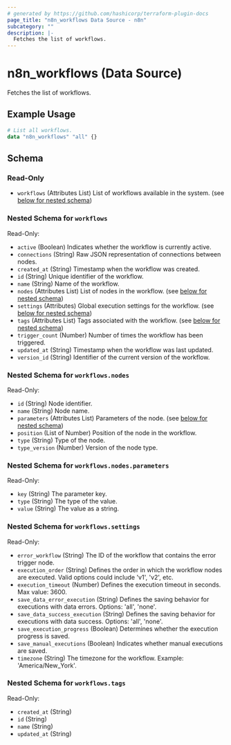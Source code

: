 ```yaml
---
# generated by https://github.com/hashicorp/terraform-plugin-docs
page_title: "n8n_workflows Data Source - n8n"
subcategory: ""
description: |-
  Fetches the list of workflows.
---
```


# n8n_workflows (Data Source)

Fetches the list of workflows.

## Example Usage

```terraform
# List all workflows.
data "n8n_workflows" "all" {}
```

<!-- schema generated by tfplugindocs -->
## Schema

### Read-Only

- `workflows` (Attributes List) List of workflows available in the system. (see [below for nested schema](#nestedatt--workflows))

<a id="nestedatt--workflows"></a>
### Nested Schema for `workflows`

Read-Only:

- `active` (Boolean) Indicates whether the workflow is currently active.
- `connections` (String) Raw JSON representation of connections between nodes.
- `created_at` (String) Timestamp when the workflow was created.
- `id` (String) Unique identifier of the workflow.
- `name` (String) Name of the workflow.
- `nodes` (Attributes List) List of nodes in the workflow. (see [below for nested schema](#nestedatt--workflows--nodes))
- `settings` (Attributes) Global execution settings for the workflow. (see [below for nested schema](#nestedatt--workflows--settings))
- `tags` (Attributes List) Tags associated with the workflow. (see [below for nested schema](#nestedatt--workflows--tags))
- `trigger_count` (Number) Number of times the workflow has been triggered.
- `updated_at` (String) Timestamp when the workflow was last updated.
- `version_id` (String) Identifier of the current version of the workflow.

<a id="nestedatt--workflows--nodes"></a>
### Nested Schema for `workflows.nodes`

Read-Only:

- `id` (String) Node identifier.
- `name` (String) Node name.
- `parameters` (Attributes List) Parameters of the node. (see [below for nested schema](#nestedatt--workflows--nodes--parameters))
- `position` (List of Number) Position of the node in the workflow.
- `type` (String) Type of the node.
- `type_version` (Number) Version of the node type.

<a id="nestedatt--workflows--nodes--parameters"></a>
### Nested Schema for `workflows.nodes.parameters`

Read-Only:

- `key` (String) The parameter key.
- `type` (String) The type of the value.
- `value` (String) The value as a string.



<a id="nestedatt--workflows--settings"></a>
### Nested Schema for `workflows.settings`

Read-Only:

- `error_workflow` (String) The ID of the workflow that contains the error trigger node.
- `execution_order` (String) Defines the order in which the workflow nodes are executed. Valid options could include 'v1', 'v2', etc.
- `execution_timeout` (Number) Defines the execution timeout in seconds. Max value: 3600.
- `save_data_error_execution` (String) Defines the saving behavior for executions with data errors. Options: 'all', 'none'.
- `save_data_success_execution` (String) Defines the saving behavior for executions with data success. Options: 'all', 'none'.
- `save_execution_progress` (Boolean) Determines whether the execution progress is saved.
- `save_manual_executions` (Boolean) Indicates whether manual executions are saved.
- `timezone` (String) The timezone for the workflow. Example: 'America/New_York'.


<a id="nestedatt--workflows--tags"></a>
### Nested Schema for `workflows.tags`

Read-Only:

- `created_at` (String)
- `id` (String)
- `name` (String)
- `updated_at` (String)
